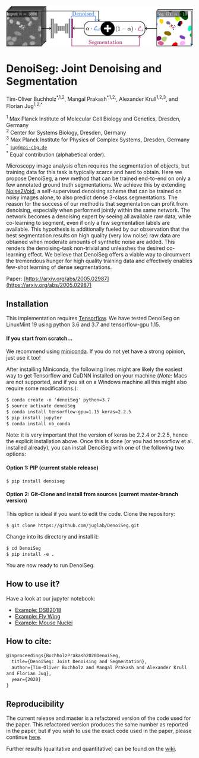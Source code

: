 ![Teaser: DenoiSeg](resources/teaser.png)
# DenoiSeg: Joint Denoising and Segmentation
Tim-Oliver Buchholz<sup>\*,1,2</sup>, Mangal Prakash<sup>\*,1,2,</sup>, Alexander Krull<sup>1,2,3</sup>,
and Florian Jug<sup>1,2,^</sup>

<sup>1</sup> Max Planck Institute of Molecular Cell Biology and Genetics, Dresden, Germany <br />
<sup>2</sup> Center for Systems Biology, Dresden, Germany <br />
<sup>3</sup> Max Planck Institute for Physics of Complex Systems, Dresden, Germany <br />
<sup>^</sup> <code>jug@mpi-cbg.de</code> <br />
<sup>*</sup> Equal contribution (alphabetical order).

Microscopy image analysis often requires the segmentation of objects, 
but training data for this task is typically scarce and hard to obtain.
Here we propose DenoiSeg, a new method that can be trained end-to-end 
on only a few annotated ground truth segmentations. 
We achieve this by extending [Noise2Void](https://github.com/juglab/n2v), 
a self-supervised denoising scheme that can be trained on noisy images alone, 
to also predict dense 3-class segmentations. The reason for the success 
of our method is that segmentation can profit from denoising, especially 
when performed jointly within the same network. The network becomes a 
denoising expert by seeing all available raw data, while  co-learning to 
segment, even if only a few segmentation labels are available. This 
hypothesis is additionally fueled by our observation that the best 
segmentation results on high quality (very low noise) raw data are obtained 
when moderate amounts of synthetic noise are added. This renders the 
denoising-task non-trivial and unleashes the desired co-learning effect.
We believe that DenoiSeg offers a viable way to circumvent the tremendous 
hunger for high quality training data and effectively enables few-shot learning 
of dense segmentations.

Paper: [https://arxiv.org/abs/2005.02987](https://arxiv.org/abs/2005.02987)

## Installation
This implementation requires [Tensorflow](https://www.tensorflow.org/install/).
We have tested DenoiSeg on LinuxMint 19  using python 3.6 and 3.7 and tensorflow-gpu 1.15.

#### If you start from scratch...
We recommend using [miniconda](https://docs.conda.io/en/latest/miniconda.html).
If you do not yet have a strong opinion, just use it too!

After installing Miniconda, the following lines might are likely the easiest way to get Tensorflow and CuDNN installed on your machine (_Note:_ Macs are not supported, and if you sit on a Windows machine all this might also require some modifications.):

```
$ conda create -n 'denoiSeg' python=3.7
$ source activate denoiSeg
$ conda install tensorflow-gpu=1.15 keras=2.2.5
$ pip install jupyter
$ conda install nb_conda
```

Note: it is very important that the version of keras be 2.2.4 or 2.2.5, hence the explicit installation above.
Once this is done (or you had tensorflow et al. installed already), you can install DenoiSeg with one of the following two options:

#### Option 1: PIP (current stable release) 
```
$ pip install denoiseg
```

#### Option 2: Git-Clone and install from sources (current master-branch version)
This option is ideal if you want to edit the code. Clone the repository:

```
$ git clone https://github.com/juglab/DenoiSeg.git
```
Change into its directory and install it:

```
$ cd DenoiSeg
$ pip install -e .
```
You are now ready to run DenoiSeg.

## How to use it?
Have a look at our jupyter notebook:
* [Example: DSB2018](https://github.com/juglab/DenoiSeg/tree/master/examples/DenoiSeg_2D/DSB2018_DenoiSeg_Example.ipynb)
* [Example: Fly Wing](https://github.com/juglab/DenoiSeg/tree/master/examples/DenoiSeg_2D/FlyWing_DenoiSeg_Example.ipynb)
* [Example: Mouse Nuclei](https://github.com/juglab/DenoiSeg/tree/master/examples/DenoiSeg_2D/MouseNuclei_DenoiSeg_Example.ipynb)

## How to cite:
```
@inproceedings{BuchholzPrakash2020DenoiSeg,
  title={DenoiSeg: Joint Denoising and Segmentation},
  author={Tim-Oliver Buchholz and Mangal Prakash and Alexander Krull and Florian Jug},
  year={2020}
}
```

## Reproducibility
The current release and master is a refactored version of the code used for the paper. 
This refactored version produces the same number as reported in the paper, but if you
wish to use the exact code used in the paper, please continue [here](scripts/reproducibility/README.md).

Further results (qualitative and quantitative) can be found on the [wiki](https://github.com/juglab/DenoiSeg/wiki).
